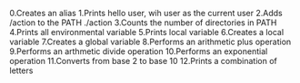 0.Creates an alias
1.Prints hello user, wih user as the current user
2.Adds /action to the PATH ./action 
3.Counts the number of directories in PATH
4.Prints all environmental variable
5.Prints local variable
6.Creates a local variable
7.Creates a global variable
8.Performs an arithmetic plus operation
9.Performs an arthmetic divide operation
10.Performs an exponential operation
11.Converts from base 2 to base 10
12.Prints a combination of letters
